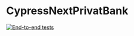 # CypressNextPrivatBank

[![End-to-end tests](https://github.com/OtecEgory/CypressNextPrivatBank/actions/workflows/main.yml/badge.svg?branch=master)](https://github.com/OtecEgory/CypressNextPrivatBank/actions/workflows/main.yml)

